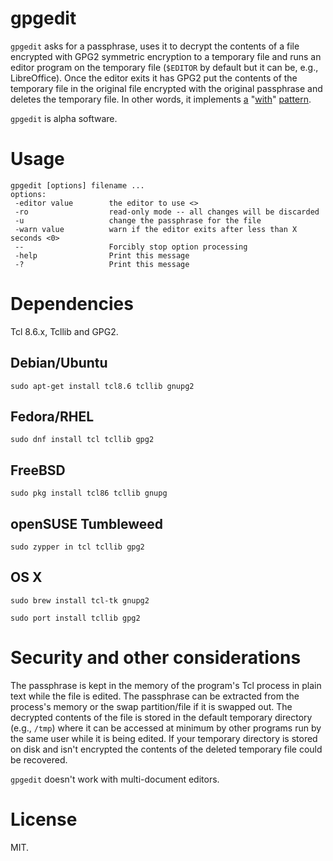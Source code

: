 # gpgedit

`gpgedit` asks for a passphrase, uses it to decrypt the contents of a file encrypted with GPG2 symmetric encryption to a temporary file and runs an editor program on the temporary file (`$EDITOR` by default but it can be, e.g., LibreOffice). Once the editor exits it has GPG2 put the contents of the temporary file in the original file encrypted with the original passphrase and deletes the temporary file. In other words, it implements [a](https://wiki.tcl-lang.org/39218) "[with](https://www.python.org/dev/peps/pep-0343/)" [pattern](https://clojuredocs.org/clojure.core/with-open).

`gpgedit` is alpha software.

# Usage

```
gpgedit [options] filename ...
options:
 -editor value        the editor to use <>
 -ro                  read-only mode -- all changes will be discarded
 -u                   change the passphrase for the file
 -warn value          warn if the editor exits after less than X seconds <0>
 --                   Forcibly stop option processing
 -help                Print this message
 -?                   Print this message
```

# Dependencies

Tcl 8.6.x, Tcllib and GPG2.

## Debian/Ubuntu

```shell
sudo apt-get install tcl8.6 tcllib gnupg2
```

## Fedora/RHEL

```shell
sudo dnf install tcl tcllib gpg2
```

## FreeBSD

```shell
sudo pkg install tcl86 tcllib gnupg
```

## openSUSE Tumbleweed

```shell
sudo zypper in tcl tcllib gpg2
```

## OS X

```shell
sudo brew install tcl-tk gnupg2
```

```shell
sudo port install tcllib gpg2

```

# Security and other considerations

The passphrase is kept in the memory of the program's Tcl process in plain text while the file is edited. The passphrase can be extracted from the process's memory or the swap partition/file if it is swapped out. The decrypted contents of the file is stored in the default temporary directory (e.g., `/tmp`) where it can be accessed at minimum by other programs run by the same user while it is being edited. If your temporary directory is stored on disk and isn't encrypted the contents of the deleted temporary file could be recovered.

`gpgedit` doesn't work with multi-document editors.

# License

MIT.
